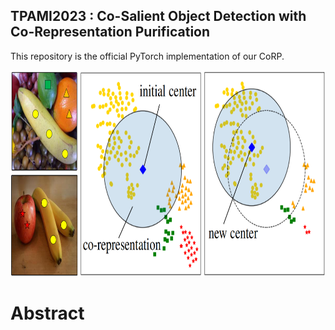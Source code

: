 ## **TPAMI2023 : Co-Salient Object Detection with Co-Representation Purification**

This repository is the official PyTorch implementation of our CoRP.

<div align=center><img width="750" height="330" src=./figures/main1.png/></div>

# **Abstract**
